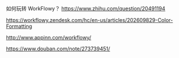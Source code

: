

如何玩转 WorkFlowy？
https://www.zhihu.com/question/20491194


https://workflowy.zendesk.com/hc/en-us/articles/202609829-Color-Formatting

http://www.appinn.com/workflowy/

https://www.douban.com/note/273739451/